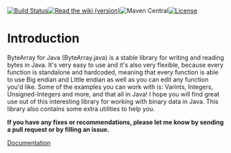 [![Build Status](https://travis-ci.org/Zaseth/ByteArray.java.svg?branch=master)](https://travis-ci.org/Zaseth/ByteArray.java)[![Read the wiki (version)](https://img.shields.io/readthedocs/pip/stable.svg)](https://github.com/Zaseth/ByteArray.java/wiki)![Maven Central](https://img.shields.io/maven-central/v/org.apache.maven/apache-maven.svg)[![License](https://img.shields.io/hexpm/l/plug.svg)](https://github.com/Zaseth/ByteArray.java/blob/master/LICENSE)

# Introduction
ByteArray for Java (ByteArray.java) is a stable library for writing and reading bytes in Java. It's very easy to use and it's also very flexible, because every function is standalone and hardcoded, meaning that every function is able to use Big endian and Little endian as well as you can edit any function you'd like. Some of the examples you can work with is: Varints, Integers, Unsigned-Integers and more, and that all in Java! I hope you will find great use out of this interesting library for working with binary data in Java. This library also contains some extra utilities to help you.

**If you have any fixes or recommendations, please let me know by sending a pull request or by filling an issue.**

[Documentation](https://github.com/Zaseth/ByteArray.java/wiki)
